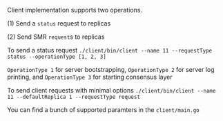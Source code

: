 Client implementation supports two operations.

(1) Send a ```status``` request to replicas

(2) Send SMR ```request```s to replicas

To send a status request ```./client/bin/client --name 11 --requestType status --operationType [1, 2, 3]```

```OperationType 1``` for server bootstrapping, ```OperationType 2``` for server log printing, and ```OperationType 3``` for starting consensus layer

To send client requests with minimal options ```./client/bin/client --name 11 --defaultReplica 1 --requestType request```

You can find a bunch of supported paramters in the ```client/main.go``` 